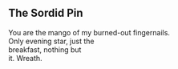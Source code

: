 The Sordid Pin
--------------
You are the mango of my burned-out fingernails.  
Only evening star, just the  
breakfast, nothing but  
it. Wreath.  
